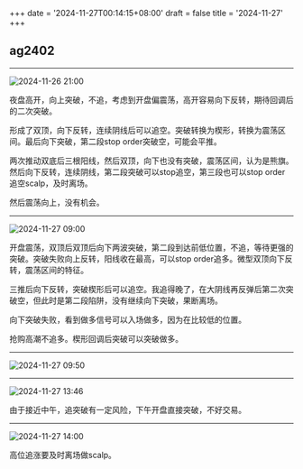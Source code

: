 +++
date = '2024-11-27T00:14:15+08:00'
draft = false
title = '2024-11-27'
+++

## ag2402

---

![2024-11-26 21:00](/images/2024-11-27-00-15-00.png)

夜盘高开，向上突破，不追，考虑到开盘偏震荡，高开容易向下反转，期待回调后的二次突破。

形成了双顶，向下反转，连续阴线后可以追空。突破转换为楔形，转换为震荡区间。最后向下突破，第二段stop order突破空，可能会平推。

两次推动双底后三根阳线，然后双顶，向下也没有突破，震荡区间，认为是熊旗。然后向下反转，连续阴线，第二段突破可以stop追空，第三段也可以stop order 追空scalp，及时离场。

然后震荡向上，没有机会。

---

![2024-11-27 09:00](/images/2024-11-27-11-00-07.png)

开盘震荡，双顶后双顶后向下两波突破，第二段到达前低位置，不追，等待更强的突破。突破失败向上反转，阳线收在最高，可以stop order追多。微型双顶向下反转，震荡区间的特征。

三推后向下反转，突破楔形后可以追空。我追得晚了，在大阴线再反弹后第二次突破空，但此时是第二段陷阱，没有继续向下突破，果断离场。

向下突破失败，看到做多信号可以入场做多，因为在比较低的位置。

抢购高潮不追多。楔形回调后突破可以突破做多。

---

![2024-11-27 09:50](/images/2024-11-27-11-09-53.png)

---

![2024-11-27 13:46](/images/2024-11-27-13-46-37.png)

由于接近中午，追突破有一定风险，下午开盘直接突破，不好交易。

---

![2024-11-27 14:00](/images/2024-11-27-17-04-22.png)

高位追涨要及时离场做scalp。
